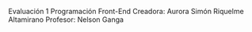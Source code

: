 Evaluación 1 Programación Front-End 
Creadora: Aurora Simón Riquelme Altamirano
Profesor: Nelson Ganga 
